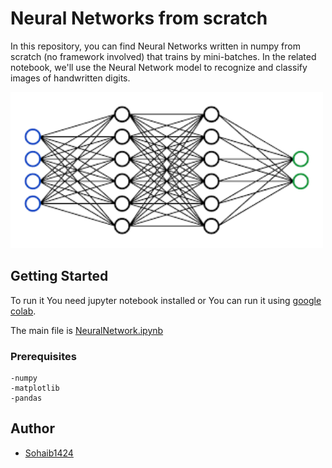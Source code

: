 # Neural Networks from scratch

In this repository, you can find Neural Networks written in numpy from scratch (no framework involved) that trains by mini-batches.
In the related notebook, we'll use the Neural Network model to recognize and classify images of handwritten digits.

<img src="imgs/Neural Network.png" alt="drawing" width="500px"/>


## Getting Started   

To run it You need jupyter notebook installed or You can run it using [google colab](https://colab.research.google.com).

The main file is [NeuralNetwork.ipynb]([NeuralNetwork.ipynb]) 

### Prerequisites
```
-numpy
-matplotlib
-pandas
```

## Author

* [Sohaib1424](https://github.com/Sohaib1424)
